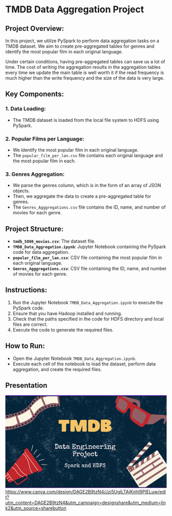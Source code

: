 # TMDB Data Aggregation Project

## Project Overview:
In this project, we utilize PySpark to perform data aggregation tasks on a TMDB dataset. We aim to create pre-aggregated tables for genres and identify the most popular film in each original language.

Under certain conditions, having pre-aggregated tables can save us a lot of time. The cost of writing the aggregation results in the aggregation tables every time we update the main table is well worth it if the read frequency is much higher than the write frequency and the size of the data is very large.

## Key Components:

### 1. Data Loading:
- The TMDB dataset is loaded from the local file system to HDFS using PySpark.

### 2. Popular Films per Language:
- We identify the most popular film in each original language.
- The `popular_film_per_lan.csv` file contains each original language and the most popular film in each.

### 3. Genres Aggregation:
- We parse the genres column, which is in the form of an array of JSON objects.
- Then, we aggregate the data to create a pre-aggregated table for genres.
- The `Genres_Agggregations.csv` file contains the ID, name, and number of movies for each genre.

## Project Structure:
- **`tmdb_5000_movies.csv`**: The dataset file.
- **`TMDB_Data_Aggregation.ipynb`**: Jupyter Notebook containing the PySpark code for data aggregation.
- **`popular_film_per_lan.csv`**: CSV file containing the most popular film in each original language.
- **`Genres_Agggregations.csv`**: CSV file containing the ID, name, and number of movies for each genre.

## Instructions:
1. Run the Jupyter Notebook `TMDB_Data_Aggregation.ipynb` to execute the PySpark code.
2. Ensure that you have Hadoop installed and running.
3. Check that the paths specified in the code for HDFS directory and local files are correct.
4. Execute the code to generate the required files.

## How to Run:
- Open the Jupyter Notebook `TMDB_Data_Aggregation.ipynb`.
- Execute each cell of the notebook to load the dataset, perform data aggregation, and create the required files.

## Presentation
![presentation](image.png)
https://www.canva.com/design/DAGE2B9tzN4/Jzj5UglLTAjKnhI9PIELuw/edit?utm_content=DAGE2B9tzN4&utm_campaign=designshare&utm_medium=link2&utm_source=sharebutton

